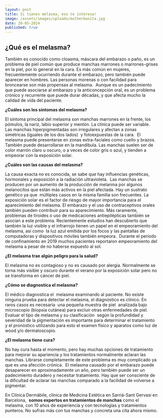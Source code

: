 ```yaml
---
layout: post
title: Si tienes melasma, eso te interesa!
image: /assets/images/uploads/mulherbonita.jpg
date: 28-05-2024
published: true
---
```

## ¿Qué es el melasma? 

También es conocido como cloasma, máscara del embarazo o paño, es un problema de piel común que produce manchas marrones o marrones-grises en la piel, por lo general en la cara. Es más común en mujeres, frecuentemente ocurriendo durante el embarazo, pero también puede aparecer en hombres. Las personas morenas o con facilidad para broncearse son más propensas al melasma.  Aunque es un padecimiento que puede asociarse al embarazo y la anticoncepción oral, es un problema crónico y recurrente que puede durar décadas, y que afecta mucho la calidad de vida del paciente. 

**¿Cuáles son los síntomas del melasma?** 

 El síntoma principal del melasma son manchas marrones en la frente, los pómulos, la nariz, labio superior y mentón. La clínica puede ser variable. Las manchas hiperpigmentadas son irregulares y afectan a zonas simétricas (iguales de los dos lados)  y fotoexpuestas de la cara.  El melasma puede presentarse en zonas extra-faciales como cuello y brazos. También puede desarrollarse en la mandíbula. Las manchas suelen ser de color marrón claro u oscuro, o a veces de color gris o azul, y tienden a empeorar con la exposición solar. 

**¿Cuáles son las causas del melasma?**

La causa exacta no es conocida, se sabe que hay influencias genéticas, hormonales y exposición a la radiación ultravioleta.  Las manchas se producen por un aumento de la producción de melanina por algunos melanocitos que están más activos en la piel afectada. Hay un sustrato genético ya que  múltiples casos en la misma familia son frecuentes. La exposición solar es el factor de riesgo de mayor importancia para el aparecimiento del melasma. El embarazo y el uso de contraceptivos orales también pueden contribuir para su aparecimiento. Más raramente, problemas de tiroides o uso de medicaciones antiepilépticas también se asocian a este problema. Recientemente estudios han descubierto que también la luz visible y el infrarrojo tienen un papel en el empeoramiento del melasma, así como  la luz azul emitida por los focos y las pantallas de computadoras y dispositivos móviles también empeora.  Durante el período de confinamiento en 2019 muchos pacientes reportaron empeoramiento del melasma a pesar de no haberse expuesto al sol. 

**¿El melasma trae algún peligro para la salud?**

El melasma no es contagioso y no es causado por alergia. Normalmente se torna más visible y oscuro durante el verano por la exposición solar pero no se transforma en cáncer de piel. 

**¿Cómo se diagnostica el melasma?**

El médico diagnostica el  melasma examinando al paciente. No existe ninguna prueba para detectar el melasma, el diagnóstico es clínico. En raros casos es necesaria  una pequeña muestra de piel  analizada bajo microscopio (biopsia cutánea) para excluir otras enfermedades de piel. Evaluar el tipo de melasma y su clasificación  según la profundidad y severidad de la pigmentación es importante para determinar el tratamiento y el pronóstico utilizando para esto el examen físico y aparatos como luz de wood y/o dermatoscopio. 

**¿El melasma tiene cura?**

No hay cura hasta el momento, pero hay muchas opciones de tratamiento para mejorar su apariencia y los tratamientos normalmente aclaran las manchas. Librarse completamente de este problema es muy complicado ya que es una afección crónica.  El melasma causado por el embarazo puede desaparecer en aproximadamente un año, pero también puede ser un padecimiento duradero y necesitar tratamiento. Hay que ser consciente de la dificultad de aclarar las manchas comparado a la facilidad de volverse a pigmentar.

En Clínica Dermábile, clínica de Medicina Estética en Sarriá-Sant Gervasi en Barcelona,  **somos expertos en tratamientos de manchas** como el melasma, con 10 años de experiencia y con tecnologías y tratamientos punteros. No sufras más con tus manchas y concreta una cita ahora mismo.